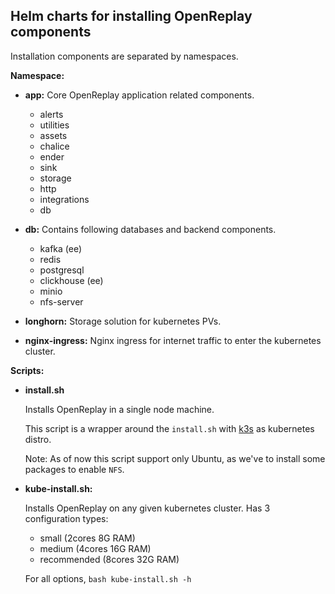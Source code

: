 ## Helm charts for installing OpenReplay components 

Installation components are separated by namespaces.

**Namespace:**
  
- **app:** Core OpenReplay application related components.
  - alerts
  - utilities
  - assets
  - chalice
  - ender
  - sink
  - storage
  - http
  - integrations
  - db

- **db:** Contains following databases and backend components.
  - kafka (ee)
  - redis
  - postgresql
  - clickhouse (ee)
  - minio
  - nfs-server

- **longhorn:** Storage solution for kubernetes PVs.

- **nginx-ingress:** Nginx ingress for internet traffic to enter the kubernetes cluster.

**Scripts:**
- **install.sh**

  Installs OpenReplay in a single node machine.

  This script is a wrapper around the `install.sh` with [k3s](https://k3s.io/) as kubernetes distro.
  
  Note: As of now this script support only Ubuntu, as we've to install some packages to enable `NFS`.

- **kube-install.sh:**
  
  Installs OpenReplay on any given kubernetes cluster. Has 3 configuration types:
  - small (2cores 8G RAM)
  - medium (4cores 16G RAM)
  - recommended (8cores 32G RAM)
  
  For all options, `bash kube-install.sh -h`
